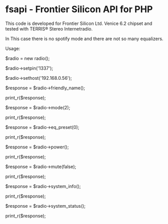 # fsapi - Frontier Silicon API for PHP

This code is developed for Frontier Silicon Ltd. Venice 6.2 chipset and tested with TERRIS® Stereo Internetradio.

In This case there is no spotify mode and there are not so many equalizers.

Usage:

$radio = new radio();

$radio->setpin('1337');

$radio->sethost('192.168.0.56');


$response = $radio->friendly_name();

print_r($response);


$response = $radio->mode(2);

print_r($response);


$response = $radio->eq_preset(0);

print_r($response);

$response = $radio->power();

print_r($response);

$response = $radio->mute(false);

print_r($response);

$response = $radio->system_info();

print_r($response);

$response = $radio->system_status();

print_r($response);
